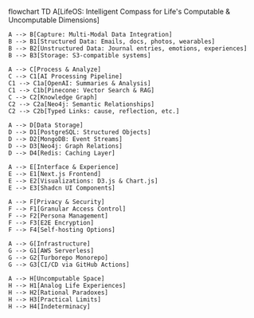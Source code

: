 flowchart TD
    A[LifeOS: Intelligent Compass for Life's Computable & Uncomputable Dimensions]
    
    A --> B[Capture: Multi-Modal Data Integration]
    B --> B1[Structured Data: Emails, docs, photos, wearables]
    B --> B2[Unstructured Data: Journal entries, emotions, experiences]
    B --> B3[Storage: S3-compatible systems]
    
    A --> C[Process & Analyze]
    C --> C1[AI Processing Pipeline]
    C1 --> C1a[OpenAI: Summaries & Analysis]
    C1 --> C1b[Pinecone: Vector Search & RAG]
    C --> C2[Knowledge Graph]
    C2 --> C2a[Neo4j: Semantic Relationships]
    C2 --> C2b[Typed Links: cause, reflection, etc.]
    
    A --> D[Data Storage]
    D --> D1[PostgreSQL: Structured Objects]
    D --> D2[MongoDB: Event Streams]
    D --> D3[Neo4j: Graph Relations]
    D --> D4[Redis: Caching Layer]
    
    A --> E[Interface & Experience]
    E --> E1[Next.js Frontend]
    E --> E2[Visualizations: D3.js & Chart.js]
    E --> E3[Shadcn UI Components]
    
    A --> F[Privacy & Security]
    F --> F1[Granular Access Control]
    F --> F2[Persona Management]
    F --> F3[E2E Encryption]
    F --> F4[Self-hosting Options]
    
    A --> G[Infrastructure]
    G --> G1[AWS Serverless]
    G --> G2[Turborepo Monorepo]
    G --> G3[CI/CD via GitHub Actions]
    
    A --> H[Uncomputable Space]
    H --> H1[Analog Life Experiences]
    H --> H2[Rational Paradoxes]
    H --> H3[Practical Limits]
    H --> H4[Indeterminacy]
